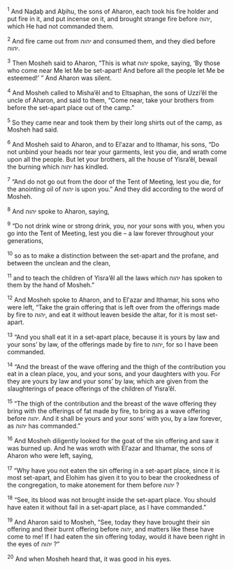 <sup>1</sup> And Naḏaḇ and Aḇihu, the sons of Aharon, each took his fire holder and put fire in it, and put incense on it, and brought strange fire before יהוה, which He had not commanded them.

<sup>2</sup> And fire came out from יהוה and consumed them, and they died before יהוה.

<sup>3</sup> Then Mosheh said to Aharon, “This is what יהוה spoke, saying, ‘By those who come near Me let Me be set-apart! And before all the people let Me be esteemed!’ ” And Aharon was silent.

<sup>4</sup> And Mosheh called to Misha’ĕl and to Eltsaphan, the sons of Uzzi’ĕl the uncle of Aharon, and said to them, “Come near, take your brothers from before the set-apart place out of the camp.”

<sup>5</sup> So they came near and took them by their long shirts out of the camp, as Mosheh had said.

<sup>6</sup> And Mosheh said to Aharon, and to El‛azar and to Ithamar, his sons, “Do not unbind your heads nor tear your garments, lest you die, and wrath come upon all the people. But let your brothers, all the house of Yisra’ĕl, bewail the burning which יהוה has kindled.

<sup>7</sup> “And do not go out from the door of the Tent of Meeting, lest you die, for the anointing oil of יהוה is upon you.” And they did according to the word of Mosheh.

<sup>8</sup> And יהוה spoke to Aharon, saying,

<sup>9</sup> “Do not drink wine or strong drink, you, nor your sons with you, when you go into the Tent of Meeting, lest you die – a law forever throughout your generations,

<sup>10</sup> so as to make a distinction between the set-apart and the profane, and between the unclean and the clean,

<sup>11</sup> and to teach the children of Yisra’ĕl all the laws which יהוה has spoken to them by the hand of Mosheh.”

<sup>12</sup> And Mosheh spoke to Aharon, and to El‛azar and Ithamar, his sons who were left, “Take the grain offering that is left over from the offerings made by fire to יהוה, and eat it without leaven beside the altar, for it is most set-apart.

<sup>13</sup> “And you shall eat it in a set-apart place, because it is yours by law and your sons’ by law, of the offerings made by fire to יהוה, for so I have been commanded.

<sup>14</sup> “And the breast of the wave offering and the thigh of the contribution you eat in a clean place, you, and your sons, and your daughters with you. For they are yours by law and your sons’ by law, which are given from the slaughterings of peace offerings of the children of Yisra’ĕl.

<sup>15</sup> “The thigh of the contribution and the breast of the wave offering they bring with the offerings of fat made by fire, to bring as a wave offering before יהוה. And it shall be yours and your sons’ with you, by a law forever, as יהוה has commanded.”

<sup>16</sup> And Mosheh diligently looked for the goat of the sin offering and saw it was burned up. And he was wroth with El‛azar and Ithamar, the sons of Aharon who were left, saying,

<sup>17</sup> “Why have you not eaten the sin offering in a set-apart place, since it is most set-apart, and Elohim has given it to you to bear the crookedness of the congregation, to make atonement for them before יהוה ?

<sup>18</sup> “See, its blood was not brought inside the set-apart place. You should have eaten it without fail in a set-apart place, as I have commanded.”

<sup>19</sup> And Aharon said to Mosheh, “See, today they have brought their sin offering and their burnt offering before יהוה, and matters like these have come to me! If I had eaten the sin offering today, would it have been right in the eyes of יהוה ?”

<sup>20</sup> And when Mosheh heard that, it was good in his eyes.

